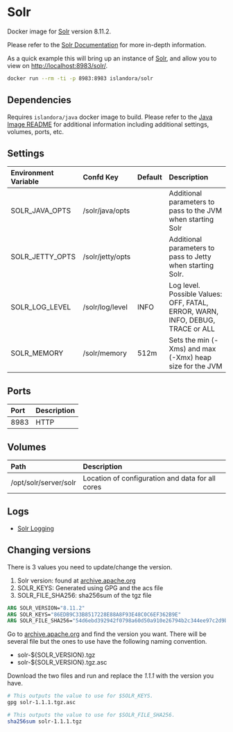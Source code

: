 # Solr

Docker image for [Solr] version 8.11.2.

Please refer to the [Solr Documentation] for more in-depth information.

As a quick example this will bring up an instance of [Solr], and allow you
to view on <http://localhost:8983/solr/>.

```bash
docker run --rm -ti -p 8983:8983 islandora/solr
```

## Dependencies

Requires `islandora/java` docker image to build. Please refer to the
[Java Image README](../java/README.md) for additional information including
additional settings, volumes, ports, etc.

## Settings

| Environment Variable | Confd Key        | Default | Description                                                                    |
| :------------------- | :--------------- | :------ | :----------------------------------------------------------------------------- |
| SOLR_JAVA_OPTS       | /solr/java/opts  |         | Additional parameters to pass to the JVM when starting Solr                    |
| SOLR_JETTY_OPTS      | /solr/jetty/opts |         | Additional parameters to pass to Jetty when starting Solr.                     |
| SOLR_LOG_LEVEL       | /solr/log/level  | INFO    | Log level. Possible Values: OFF, FATAL, ERROR, WARN, INFO, DEBUG, TRACE or ALL |
| SOLR_MEMORY          | /solr/memory     | 512m    | Sets the min (-Xms) and max (-Xmx) heap size for the JVM                       |

## Ports

| Port | Description |
| :--- | :---------- |
| 8983 | HTTP        |

## Volumes

| Path                  | Description                                      |
| :-------------------- | :----------------------------------------------- |
| /opt/solr/server/solr | Location of configuration and data for all cores |

## Logs

- [Solr Logging]

[Solr Documentation]: https://lucene.apache.org/solr/guide/7_1/
[Solr Logging]: https://lucene.apache.org/solr/guide/7_1/configuring-logging.html
[Solr]: https://lucene.apache.org/solr/

## Changing versions

There is 3 values you need to update/change the version. 

1. Solr version: found at [archive.apache.org](https://archive.apache.org/dist/lucene/solr)
1. SOLR_KEYS: Generated using GPG and the acs file
1. SOLR_FILE_SHA256: sha256sum of the tgz file

```dockerfile
ARG SOLR_VERSION="8.11.2"
ARG SOLR_KEYS="86EDB9C33B8517228E88A8F93E48C0C6EF362B9E"
ARG SOLR_FILE_SHA256="54d6ebd392942f0798a60d50a910e26794b2c344ee97c2d9b50e678a7066d3a6"
```

Go to [archive.apache.org](https://archive.apache.org/dist/lucene/solr) and find the version you want. There will be several file but the ones to use have the following naming convention.

* solr-${SOLR_VERSION}.tgz
* solr-${SOLR_VERSION}.tgz.asc

Download the two files and run and replace the _1.1.1_ with the version you have.

```bash
# This outputs the value to use for $SOLR_KEYS.
gpg solr-1.1.1.tgz.asc

# This outputs the value to use for $SOLR_FILE_SHA256.
sha256sum solr-1.1.1.tgz
```
